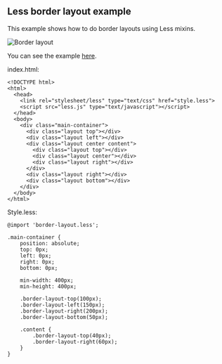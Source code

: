 ## Less border layout example

This example shows how to do border layouts using Less mixins.

![Border layout](http://sunesimonsen.github.com/less-border-layout/images/border-layout.png)

You can see the example [here](http://sunesimonsen.github.com/less-border-layout/).

index.html:

    <!DOCTYPE html>
    <html>
      <head>
        <link rel="stylesheet/less" type="text/css" href="style.less">
        <script src="less.js" type="text/javascript"></script>
      </head>
      <body>
        <div class="main-container">
          <div class="layout top"></div> 
          <div class="layout left"></div> 
          <div class="layout center content">
            <div class="layout top"></div> 
            <div class="layout center"></div> 
            <div class="layout right"></div> 
          </div> 
          <div class="layout right"></div> 
          <div class="layout bottom"></div> 
        </div>
      </body>
    </html>
  
Style.less:

    @import 'border-layout.less';
    
    .main-container {
        position: absolute;
        top: 0px;
        left: 0px;
        right: 0px;
        bottom: 0px;
    
        min-width: 400px;
        min-height: 400px;
        
        .border-layout-top(100px);
        .border-layout-left(150px);
        .border-layout-right(200px);
        .border-layout-bottom(50px);
    
        .content {
            .border-layout-top(40px);
            .border-layout-right(60px);
        }
    }
